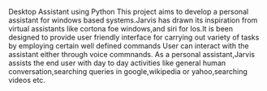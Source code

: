Desktop Assistant using Python
This project  aims to develop a personal assistant for windows based systems.Jarvis has drawn its inspiration from virtual assistants like cortona foe windows,and siri for Ios.It is been designed to provide user friendly interface for carrying out variety of tasks by employing certain well defined commands
User can interact with the assistant either through voice commnands.
As a personal assistant,Jarvis assists the end user with day to day activities like general human conversation,searching queries in google,wikipedia or yahoo,searching videos etc.
